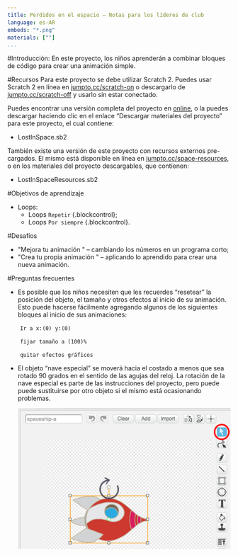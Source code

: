 ```yaml
---
title: Perdidos en el espacio — Notas para los líderes de club
language: es-AR
embeds: "*.png"
materials: [""]
...
```


#Introducción:
En este proyecto, los niños aprenderán a combinar bloques de código para crear una animación simple.

#Recursos
Para este proyecto se debe utilizar Scratch 2. Puedes usar Scratch 2 en línea en [jumpto.cc/scratch-on](http://jumpto.cc/scratch-on) o descargarlo de [jumpto.cc/scratch-off](http://jumpto.cc/scratch-off) y usarlo sin estar conectado.

Puedes encontrar una versión completa del proyecto en <a href="http://scratch.mit.edu/projects/26818098/#editor">online</a>, o la puedes descargar haciendo clic en el enlace “Descargar materiales del proyecto” para este proyecto, el cual contiene:

+ LostInSpace.sb2

También existe una versión de este proyecto con recursos externos pre-cargados. El mismo está disponible en línea en [jumpto.cc/space-resources](http://jumpto.cc/space-resources), o en los materiales del proyecto descargables, que contienen:

+ LostInSpaceResources.sb2 

#Objetivos de aprendizaje
+ Loops:
	+ Loops `Repetir` {.blockcontrol};
	+ Loops `Por siempre` {.blockcontrol}.

#Desafíos
+ "Mejora tu animación " – cambiando los números en un programa corto;
+ "Crea tu propia animación " – aplicando lo aprendido para crear una nueva animación.

#Preguntas frecuentes
+ Es posible que los niños necesiten que les recuerdes “resetear” la posición del objeto, el tamaño y otros efectos al inicio de su animación. Esto puede hacerse fácilmente agregando algunos de los siguientes bloques al inicio de sus animaciones:

```blocks
	Ir a x:(0) y:(0)
```

```blocks
	fijar tamaño a (100)%
```

```blocks
	quitar efectos gráficos
```

+ El objeto “nave especial” se moverá hacia el costado a menos que sea rotado 90 grados en el sentido de las agujas del reloj. La rotación de la nave especial es parte de las instrucciones del proyecto, pero puede puede sustituirse por otro objeto si el mismo está ocasionando problemas.

	![screenshot](space-rotate.png)
